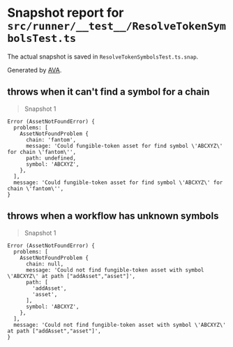# Snapshot report for `src/runner/__test__/ResolveTokenSymbolsTest.ts`

The actual snapshot is saved in `ResolveTokenSymbolsTest.ts.snap`.

Generated by [AVA](https://avajs.dev).

## throws when it can't find a symbol for a chain

> Snapshot 1

    Error (AssetNotFoundError) {
      problems: [
        AssetNotFoundProblem {
          chain: 'fantom',
          message: 'Could fungible-token asset for find symbol \'ABCXYZ\' for chain \'fantom\'',
          path: undefined,
          symbol: 'ABCXYZ',
        },
      ],
      message: 'Could fungible-token asset for find symbol \'ABCXYZ\' for chain \'fantom\'',
    }

## throws when a workflow has unknown symbols

> Snapshot 1

    Error (AssetNotFoundError) {
      problems: [
        AssetNotFoundProblem {
          chain: null,
          message: 'Could not find fungible-token asset with symbol \'ABCXYZ\' at path ["addAsset","asset"]',
          path: [
            'addAsset',
            'asset',
          ],
          symbol: 'ABCXYZ',
        },
      ],
      message: 'Could not find fungible-token asset with symbol \'ABCXYZ\' at path ["addAsset","asset"]',
    }
